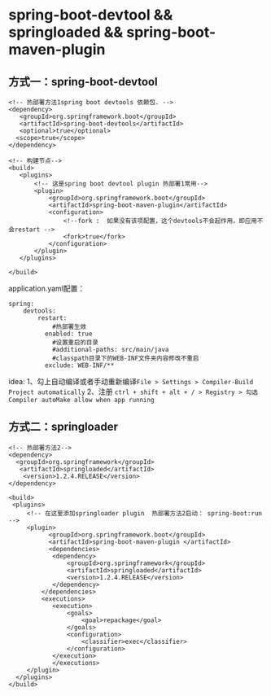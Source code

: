 # spring-boot-devtool && springloaded && spring-boot-maven-plugin

方式一：spring-boot-devtool
---------

```
<!-- 热部署方法1spring boot devtools 依赖包. -->
<dependency>
   <groupId>org.springframework.boot</groupId>
   <artifactId>spring-boot-devtools</artifactId>
   <optional>true</optional>
  <scope>true</scope>
</dependency>

<!-- 构建节点-->
<build>
   <plugins>
       <!-- 这是spring boot devtool plugin 热部署1常用-->
       <plugin>
           <groupId>org.springframework.boot</groupId>
           <artifactId>spring-boot-maven-plugin</artifactId>
           <configuration>
               <!--fork :  如果没有该项配置，这个devtools不会起作用，即应用不会restart -->
               <fork>true</fork>
           </configuration>
       </plugin>
   </plugins>

</build>
```
application.yaml配置：
```
spring:
    devtools:
        restart:
            #热部署生效
          enabled: true
            #设置重启的目录
            #additional-paths: src/main/java
            #classpath目录下的WEB-INF文件夹内容修改不重启
          exclude: WEB-INF/**
```
idea:
1、勾上自动编译或者手动重新编译`File > Settings > Compiler-Build Project automatically`
2、注册 `ctrl + shift + alt + / > Registry > 勾选Compiler autoMake allow when app running`

方式二：springloader
-------

```
<!-- 热部署方法2-->
<dependency>
  <groupId>org.springframework</groupId>
   <artifactId>springloaded</artifactId>
    <version>1.2.4.RELEASE</version>
</dependency>

<build>
 <plugins>
     <!-- 在这里添加springloader plugin  热部署方法2启动： spring-boot:run -->
     <plugin>
           <groupId>org.springframework.boot</groupId>
           <artifactId>spring-boot-maven-plugin </artifactId>
           <dependencies>  
            <dependency>  
                <groupId>org.springframework</groupId>  
                <artifactId>springloaded</artifactId>  
                <version>1.2.4.RELEASE</version>
            </dependency>  
         </dependencies>  
         <executions>  
            <execution>  
                <goals>  
                    <goal>repackage</goal>  
                </goals>  
                <configuration>  
                    <classifier>exec</classifier>  
                </configuration>  
            </execution>  
            </executions>
     </plugin>
  </plugins>
</build>
```
